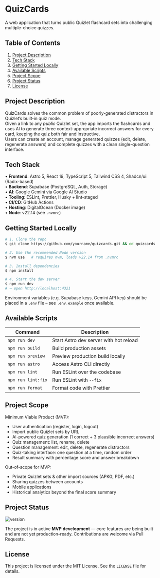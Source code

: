 # QuizCards

A web application that turns public Quizlet flashcard sets into challenging multiple-choice quizzes.

## Table of Contents
1. [Project Description](#project-description)
2. [Tech Stack](#tech-stack)
3. [Getting Started Locally](#getting-started-locally)
4. [Available Scripts](#available-scripts)
5. [Project Scope](#project-scope)
6. [Project Status](#project-status)
7. [License](#license)

## Project Description
QuizCards solves the common problem of poorly-generated distractors in Quizlet’s built-in quiz mode.  
Given a link to any *public* Quizlet set, the app imports the flashcards and uses AI to generate three context-appropriate incorrect answers for every card, keeping the quiz both fair and instructive.  
Users can create an account, manage generated quizzes (edit, delete, regenerate answers) and complete quizzes with a clean single-question interface.

## Tech Stack
• **Frontend**: Astro 5, React 19, TypeScript 5, Tailwind CSS 4, Shadcn/ui (Radix-based)  
• **Backend**: Supabase (PostgreSQL, Auth, Storage)  
• **AI**: Google Gemini via Google AI Studio  
• **Tooling**: ESLint, Prettier, Husky + lint-staged  
• **CI/CD**: GitHub Actions  
• **Hosting**: DigitalOcean (Docker image)  
• **Node**: v22.14 (see `.nvmrc`)

## Getting Started Locally
```bash
# 1. Clone the repo
$ git clone https://github.com/yourname/quizcards.git && cd quizcards

# 2. Use the recommended Node version
$ nvm use   # requires nvm, loads v22.14 from .nvmrc

# 3. Install dependencies
$ npm install

# 4. Start the dev server
$ npm run dev
# → open http://localhost:4321
```

Environment variables (e.g. Supabase keys, Gemini API key) should be placed in a `.env` file – see `.env.example` once available.

## Available Scripts
| Command | Description |
|---------|-------------|
| `npm run dev` | Start Astro dev server with hot reload |
| `npm run build` | Build production assets |
| `npm run preview` | Preview production build locally |
| `npm run astro` | Access Astro CLI directly |
| `npm run lint` | Run ESLint over the codebase |
| `npm run lint:fix` | Run ESLint with `--fix` |
| `npm run format` | Format code with Prettier |

## Project Scope
Minimum Viable Product (MVP):
- User authentication (register, login, logout)
- Import public Quizlet sets by URL
- AI-powered quiz generation (1 correct + 3 plausible incorrect answers)
- Quiz management: list, rename, delete
- Question management: edit, delete, regenerate distractors
- Quiz-taking interface: one question at a time, random order
- Result summary with percentage score and answer breakdown

Out-of-scope for MVP:
- Private Quizlet sets & other import sources (APKG, PDF, etc.)
- Sharing quizzes between accounts
- Mobile applications
- Historical analytics beyond the final score summary

## Project Status
![version](https://img.shields.io/badge/version-0.0.1-blue?style=flat-square)

The project is in active **MVP development** — core features are being built and are not yet production-ready.  Contributions are welcome via Pull Requests.

## License
This project is licensed under the MIT License. See the `LICENSE` file for details.
